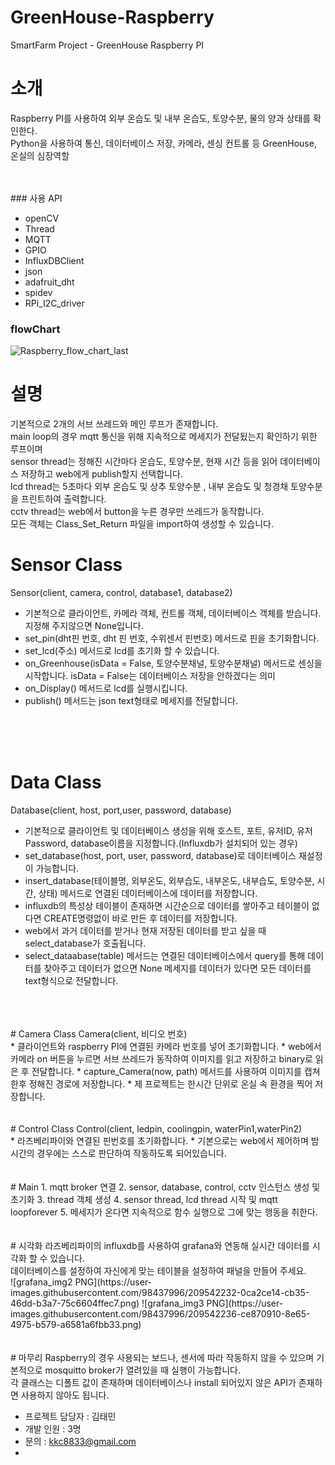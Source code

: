 # GreenHouse-Raspberry
SmartFarm Project - GreenHouse Raspberry PI

# 소개
Raspberry PI를 사용하여 외부 온습도 및 내부 온습도, 토양수분, 물의 양과 상태를 확인한다.</br>
Python을 사용하여 통신, 데이터베이스 저장, 카메라, 센싱 컨트롤 등 GreenHouse, 온실의 심장역할</br>

</br>
</br>
### 사용 API

* openCV
* Thread
* MQTT
* GPIO
* InfluxDBClient
* json
* adafruit_dht
* spidev
* RPi_I2C_driver

### flowChart
![Raspberry_flow_chart_last](https://user-images.githubusercontent.com/98437996/209539156-8ae10f60-0c4a-4ebb-b152-234e1697ebc6.png)


# 설명
기본적으로 2개의 서브 쓰레드와 메인 루프가 존재합니다.</br>
main loop의 경우 mqtt 통신을 위해 지속적으로 메세지가 전달됬는지 확인하기 위한 루프이며</br>
sensor thread는 정해진 시간마다 온습도, 토양수분, 현재 시간 등을 읽어 데이터베이스 저장하고 web에게 publish할지 선택합니다.</br>
lcd thread는 5초마다 외부 온습도 및 상추 토양수분 , 내부 온습도 및 청경채 토양수분을 프린트하여 출력합니다. </br>
cctv thread는 web에서 button을 누른 경우만 쓰레드가 동작합니다.</br>
모든 객체는 Class_Set_Return 파일을 import하여 생성할 수 있습니다.</br>

# Sensor Class
Sensor(client, camera, control, database1, database2)</br>
* 기본적으로 클라이언트, 카메라 객체, 컨트롤 객체, 데이터베이스 객체를 받습니다. 지정해 주지않으면 None입니다.
* set_pin(dht핀 번호, dht 핀 번호, 수위센서 핀번호) 메서드로 핀을 초기화합니다.
* set_lcd(주소) 메서드로 lcd를 초기화 할 수 있습니다.
* on_Greenhouse(isData = False, 토양수분채널, 토양수분채널) 메서드로 센싱을 시작합니다. isData = False는 데이터베이스 저장을 안하겠다는 의미
* on_Display() 메서드로 lcd를 실행시킵니다.
* publish() 메서드는 json text형태로 메세지를 전달합니다.
</br>
</br>
</br>

# Data Class
Database(client, host, port,user, password, database)</br>
* 기본적으로 클라이언트 및 데이터베이스 생성을 위해 호스트, 포트, 유저ID, 유저 Password, database이름을 지정합니다.(Influxdb가 설치되어 있는 경우)
* set_database(host, port, user, password, database)로 데이터베이스 재설정이 가능합니다.
* insert_database(테이블명, 외부온도, 외부습도, 내부온도, 내부습도, 토양수분, 시간, 상태) 메서드로 연결된 데이터베이스에 데이터를 저장합니다.
* influxdb의 특성상 테이블이 존재하면 시간순으로 데이터를 쌓아주고 테이블이 없다면 CREATE명령없이 바로 만든 후 데이터를 저장합니다.
* web에서 과거 데이터를 받거나 현재 저장된 데이터를 받고 싶을 때 select_database가 호출됩니다.
* select_dataabase(table) 메서드는 연결된 데이터베이스에서 query를 통해 데이터를 찾아주고 데이터가 없으면 None 메세지를 데이터가 있다면 모든 데이터를 text형식으로 전달합니다.
</br>
</br>
</br>
# Camera Class
Camera(client, 비디오 번호)</br>
* 클라이언트와 raspberry PI에 연결된 카메라 번호를 넣어 초기화합니다.
* web에서 카메라 on 버튼을 누르면 서브 쓰레드가 동작하여 이미지를 읽고 저장하고 binary로 읽은 후 전달합니다.
* capture_Camera(now, path) 메서드를 사용하여 이미지를 캡쳐한후 정해진 경로에 저장합니다.
* 제 프로젝트는 한시간 단위로 온실 속 환경을 찍어 저장합니다.
</br>
</br>
</br>
# Control Class
Control(client, ledpin, coolingpin, waterPin1,waterPin2)</br>
* 라즈베리파이와 연결된 핀번호를 초기화합니다.
* 기본으로는 web에서 제어하며 밤 시간의 경우에는 스스로 판단하여 작동하도록 되어있습니다.
</br>
</br>
</br>
# Main
1. mqtt broker 연결
2. sensor, database, control, cctv 인스턴스 생성 및 초기화
3. thread 객체 생성
4. sensor thread, lcd thread 시작 및 mqtt loopforever
5. 메세지가 온다면 지속적으로 함수 실행으로 그에 맞는 행동을 취한다.
</br>
</br>
</br>
# 시각화
라즈베리파이의 influxdb를 사용하여 grafana와 연동해 실시간 데이터를 시각화 할 수 있습니다.</br>
데이터베이스를 설정하여 자신에게 맞는 테이블을 설정하여 패널을 만들어 주세요.</br>
![grafana_img2 PNG](https://user-images.githubusercontent.com/98437996/209542232-0ca2ce14-cb35-46dd-b3a7-75c6604ffec7.png)
![grafana_img3 PNG](https://user-images.githubusercontent.com/98437996/209542236-ce870910-8e65-4975-b579-a6581a6fbb33.png)
</br>
</br>
</br>
# 마무리
Raspberry의 경우 사용되는 보드나, 센서에 따라 작동하지 않을 수 있으며 기본적으로 mosquitto broker가 열려있을 때 실행이
가능합니다.</br>
각 클래스는 디폴트 값이 존재하며 데이터베이스나 install 되어있지 않은 API가 존재하면 사용하지 않아도 됩니다.</br>

* 프로젝트 담당자 : 김태민
* 개발 인원 : 3명
* 문의 : kkc8833@gmail.com
* 
